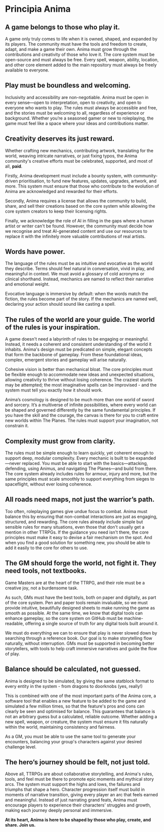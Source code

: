 # Principia Anima

## A game belongs to those who play it.

A game only truly comes to life when it is owned, shaped, and expanded by its players. The community must have the tools and freedom to create, adapt, and make a game their own. Anima must grow through the contributions and creativity of those who love it. The core system must be open-source and must always be free. Every spell, weapon, ability, location, and other core element added to the main repository must always be freely available to everyone.
## Play must be boundless and welcoming.

Inclusivity and accessibility are non-negotiable. Anima must be open in every sense—open to interpretation, open to creativity, and open to everyone who wants to play. The rules must always be accessible and free, and the stories must be welcoming to all, regardless of experience or background. Whether you’re a seasoned gamer or new to roleplaying, the game must feel like a space where your ideas and contributions matter.

## Creativity deserves its just reward.

Whether crafting new mechanics, contributing artwork, translating for the world, weaving intricate narratives, or just fixing typos, the Anima community's creative efforts must be celebrated, supported, and most of all, **paid**.

Firstly, Anima development must include a bounty system, with community-driven prioritisation, to fund new features, updates, upgrades, artwork, and more. This system must ensure that those who contribute to the evolution of Anima are acknowledged and rewarded for their efforts.

Secondly, Anima requires a license that allows the community to build, share, and sell their creations based on the core system while allowing the core system creators to keep their licensing rights.

Finally, we acknowledge the role of AI in filling in the gaps where a human artist or writer can't be found. However, the community must decide how we recognise and treat AI-generated content and use our resources to replace it with the infinitely more valuable contributions of real artists.

## Words have power.
The language of the rules must be as intuitive and evocative as the world they describe. Terms should feel natural in conversation, vivid in play, and meaningful in context. We must avoid a glossary of cold acronyms or clinical shorthand. Instead, mechanics are named to reflect their narrative and emotional weight.

Evocative language is immersive by default: when the words match the fiction, the rules become part of the story. If the mechanics are named well, declaring your action should sound like casting a spell.

## The rules of the world are your guide. The world of the rules is your inspiration.

A game doesn't need a labyrinth of rules to be engaging or meaningful. Instead, it needs a coherent and consistent understanding of the world it inhabits. Anima's design must be predicated on simple, elegant concepts that form the backbone of gameplay. From these foundational ideas, complex, emergent stories and gameplay will arise naturally.

Cohesive vision is better than mechanical bloat. The core principles must be flexible enough to accommodate new ideas and unexpected situations, allowing creativity to thrive without losing coherence. The craziest stunts may be attempted; the most imaginative spells can be improvised - and the system must tell you exactly how it should work.

Anima’s cosmology is designed to be much more than one world of sword and sorcery. It’s a multiverse of infinite possibilities, where every world can be shaped and governed differently by the same fundamental principles. If you have the skill and the courage, the canvas is there for you to craft entire new worlds within The Planes.
The rules must support your imagination, not constrain it.

## Complexity must grow from clarity.

The rules must be simple enough to learn quickly, yet coherent enough to support deep, modular complexity. Every mechanic is built to be expanded—never replaced.
You must be able to start with the basics—attacking, defending, using Animus, and navigating The Planes—and build from there. The core system already includes rules for armour, injury and more, but the same principles must scale smoothly to support everything from sieges to spaceflight, without ever losing coherence.

## All roads need maps, not just the warrior’s path.

Too often, roleplaying games give undue focus to combat. Anima must balance this by ensuring that non-combat interactions are just as engaging, structured, and rewarding. The core rules already include simple but sensible rules for many situations, even those that don't usually get a mention in other TTRPGs. If the guidance you need isn't there, the core principles must make it easy to devise a fair mechanism on the spot. And when you find a good solution for something new, you should be able to add it easily to the core for others to use.

## The GM should forge the world, not fight it. They need tools, not textbooks.

Game Masters are at the heart of the TTRPG, and their role must be a creative joy, not a burdensome task.

As such, GMs must have the best tools, both on paper and digitally, as part of the core system. Pen and paper tools remain invaluable, so we must provide intuitive, beautifully designed sheets to make running the game as smooth as possible. At the same time, we know that digital tools can enhance gameplay, so the core system on GitHub must be machine-readable, offering a single source of truth for any digital tools built around it.

We must do everything we can to ensure that play is never slowed down by searching through a reference book. Our goal is to make storytelling flow naturally, without interruption. GMs must be supported in becoming better storytellers, with tools to help craft immersive narratives and guide the flow of play.

## Balance should be calculated, not guessed.

Anima is designed to be simulated, by giving the same statblock format to every entity in the system - from dragons to doorknobs (yes, really!)

This is combined with one of the most important parts of the Anima core, a software tool that enables a new feature to be added to the game and simulated a few million times, so that the feature's pros and cons can clearly be seen and optimised for balance. This guarantees that balance is not an arbitrary guess but a calculated, reliable outcome. Whether adding a new spell, weapon, or creature, the system must ensure it fits naturally within the world, maintaining consistency and fairness.

As a GM, you must be able to use the same tool to generate your encounters, balancing your group's characters against your desired challenge level.

## The hero’s journey should be felt, not just told.

Above all, TTRPGs are about collaborative storytelling, and Anima's rules, tools, and feel must be there to promote epic moments and mythical story arcs. The system must support the highs and lows, the failures and triumphs that shape a hero. Character progression itself must build in moments of narrative transition, giving every player an arc that feels earned and meaningful. Instead of just narrating grand feats, Anima must encourage players to experience their characters' struggles and growth, making each journey deeply personal and immersive.

**At its heart, Anima is here to be shaped by those who play, create, and share. Join us.**
